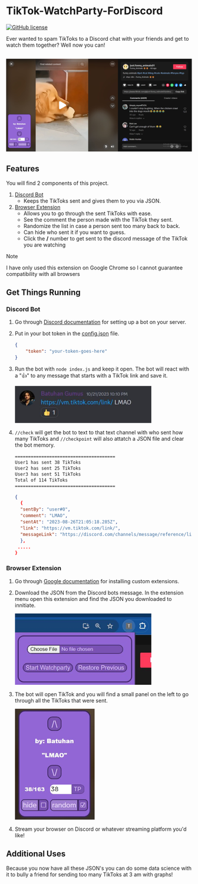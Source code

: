 # TikTok-WatchParty-ForDiscord
[![GitHub license](https://img.shields.io/github/license/Naereen/StrapDown.js.svg)](/LICENSE)

Ever wanted to spam TikToks to a Discord chat with your friends and get to watch them together? Well now you can!

 ![Discord Reaction](/docs/watch.JPG)
----


## Features
You will find 2 components of this project.
1) [Discord Bot](/DiscordBot)
    - Keeps the TikToks sent and gives them to you via JSON.
2) [Browser Extension](/BrowserExtension)
    - Allows you to go through the sent TikToks with ease.
    - See the comment the person made with the TikTok they sent.
    - Randomize the list in case a person sent too many back to back.
    - Can hide who sent it if you want to guess.
    - Click the __/__ number to get sent to the discord message of the TikTok you are watching

> [!NOTE]  
> I have only used this extension on Google Chrome so I cannot guarantee compatibility with all browsers 


## Get Things Running
### Discord Bot
1) Go through [Discord documentation](https://discord.com/developers/docs/quick-start/getting-started) for setting up a bot on your server.
2) Put in your bot token in the [config.json](/DiscordBot/config.json) file.
    ```json
    {
        "token": "your-token-goes-here"
    }
    ```
3) Run the bot with `node index.js` and keep it open. The bot will react with a "👍" to any message that starts with a TikTok link and save it.

    <img src="/docs/discordMsg.JPG" width="370">

4) `//check` will get the bot to text to that text channel with who sent how many TikToks and `//checkpoint` will also attatch a JSON file and clear the bot memory.
    ```
    ======================================
    User1 has sent 38 TikToks
    User2 has sent 25 TikToks
    User3 has sent 51 TikToks
    Total of 114 TikToks
    ======================================
    ```

    ```json
    {
      {
      "sentBy": "user#0",
      "comment": "LMAO",
      "sentAt": "2023-08-26T21:05:18.285Z",
      "link": "https://vm.tiktok.com/link/",
      "messageLink": "https://discord.com/channels/message/reference/link"
      },
     .....
    }
    ```

### Browser Extension
1) Go through [Google documentation](https://developer.chrome.com/docs/extensions/get-started/tutorial/hello-world#load-unpacked) for installing custom extensions.
2) Download the JSON from the Discord bots message. In the extension menu open this extension and find the JSON you downloaded to innitiate.

    <img src="/docs/preInit.JPG" width="370">

3) The bot will open TikTok and you will find a small panel on the left to go through all the TikToks that were sent.

    <img src="/docs/panel.JPG" height="300">
 
4)  Stream your browser on Discord or whatever streaming platform you'd like!

## Additional Uses
Because you now have all these JSON's you can do some data science with it to bully a friend for sending too many TikToks at 3 am with graphs!
